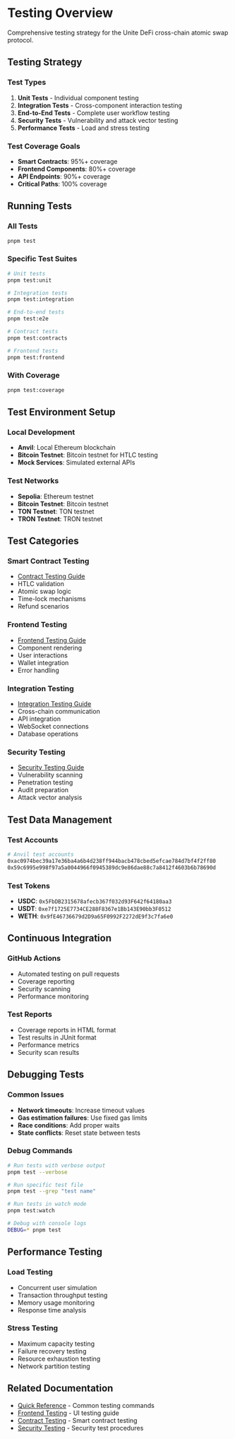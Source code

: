 # Testing Overview

Comprehensive testing strategy for the Unite DeFi cross-chain atomic swap protocol.

## Testing Strategy

### Test Types

1. **Unit Tests** - Individual component testing
2. **Integration Tests** - Cross-component interaction testing
3. **End-to-End Tests** - Complete user workflow testing
4. **Security Tests** - Vulnerability and attack vector testing
5. **Performance Tests** - Load and stress testing

### Test Coverage Goals

- **Smart Contracts**: 95%+ coverage
- **Frontend Components**: 80%+ coverage
- **API Endpoints**: 90%+ coverage
- **Critical Paths**: 100% coverage

## Running Tests

### All Tests

```bash
pnpm test
```

### Specific Test Suites

```bash
# Unit tests
pnpm test:unit

# Integration tests
pnpm test:integration

# End-to-end tests
pnpm test:e2e

# Contract tests
pnpm test:contracts

# Frontend tests
pnpm test:frontend
```

### With Coverage

```bash
pnpm test:coverage
```

## Test Environment Setup

### Local Development

- **Anvil**: Local Ethereum blockchain
- **Bitcoin Testnet**: Bitcoin testnet for HTLC testing
- **Mock Services**: Simulated external APIs

### Test Networks

- **Sepolia**: Ethereum testnet
- **Bitcoin Testnet**: Bitcoin testnet
- **TON Testnet**: TON testnet
- **TRON Testnet**: TRON testnet

## Test Categories

### Smart Contract Testing

- [Contract Testing Guide](./CONTRACT_TESTING.md)
- HTLC validation
- Atomic swap logic
- Time-lock mechanisms
- Refund scenarios

### Frontend Testing

- [Frontend Testing Guide](./FRONTEND_TESTING.md)
- Component rendering
- User interactions
- Wallet integration
- Error handling

### Integration Testing

- [Integration Testing Guide](./INTEGRATION_TESTING.md)
- Cross-chain communication
- API integration
- WebSocket connections
- Database operations

### Security Testing

- [Security Testing Guide](./SECURITY_TESTING.md)
- Vulnerability scanning
- Penetration testing
- Audit preparation
- Attack vector analysis

## Test Data Management

### Test Accounts

```bash
# Anvil test accounts
0xac0974bec39a17e36ba4a6b4d238ff944bacb478cbed5efcae784d7bf4f2ff80
0x59c6995e998f97a5a0044966f0945389dc9e86dae88c7a8412f4603b6b78690d
```

### Test Tokens

- **USDC**: `0x5FbDB2315678afecb367f032d93F642f64180aa3`
- **USDT**: `0xe7f1725E7734CE288F8367e1Bb143E90bb3F0512`
- **WETH**: `0x9fE46736679d2D9a65F0992F2272dE9f3c7fa6e0`

## Continuous Integration

### GitHub Actions

- Automated testing on pull requests
- Coverage reporting
- Security scanning
- Performance monitoring

### Test Reports

- Coverage reports in HTML format
- Test results in JUnit format
- Performance metrics
- Security scan results

## Debugging Tests

### Common Issues

- **Network timeouts**: Increase timeout values
- **Gas estimation failures**: Use fixed gas limits
- **Race conditions**: Add proper waits
- **State conflicts**: Reset state between tests

### Debug Commands

```bash
# Run tests with verbose output
pnpm test --verbose

# Run specific test file
pnpm test --grep "test name"

# Run tests in watch mode
pnpm test:watch

# Debug with console logs
DEBUG=* pnpm test
```

## Performance Testing

### Load Testing

- Concurrent user simulation
- Transaction throughput testing
- Memory usage monitoring
- Response time analysis

### Stress Testing

- Maximum capacity testing
- Failure recovery testing
- Resource exhaustion testing
- Network partition testing

## Related Documentation

- [Quick Reference](./TESTING_QUICK_REFERENCE.md) - Common testing commands
- [Frontend Testing](./FRONTEND_TESTING.md) - UI testing guide
- [Contract Testing](./CONTRACT_TESTING.md) - Smart contract testing
- [Security Testing](./SECURITY_TESTING.md) - Security test procedures
